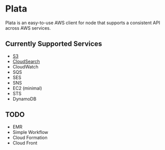 # Plata

Plata is an easy-to-use AWS client for node that supports
a consistent API across AWS services.

## Currently Supported Services

 * [S3](node-plata/blob/master/docs/s3.md)
 * [CloudSearch](node-plata/blob/master/docs/cloud-search.md)
 * CloudWatch
 * SQS
 * SES
 * SNS
 * EC2 (minimal)
 * STS
 * DynamoDB

## TODO

 * EMR
 * Simple Workflow
 * Cloud Formation
 * Cloud Front
